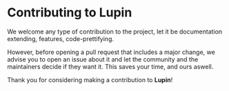 # Contributing to Lupin

We welcome any type of contribution to the project, let it be documentation extending, features, code-prettifying.

However, before opening a pull request that includes a major change, we advise you to open an issue about it and let the community and the maintainers decide if they want it. This saves your time, and ours aswell.

Thank you for considering making a contribution to **Lupin**!
